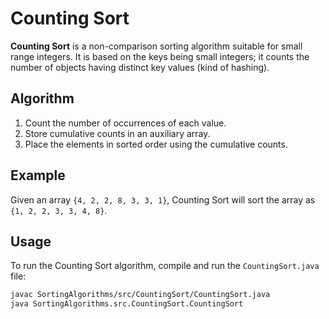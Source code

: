 # Counting Sort

**Counting Sort** is a non-comparison sorting algorithm suitable for small range integers. It is based on the keys being small integers; it counts the number of objects having distinct key values (kind of hashing).

## Algorithm

1. Count the number of occurrences of each value.
2. Store cumulative counts in an auxiliary array.
3. Place the elements in sorted order using the cumulative counts.

## Example

Given an array `{4, 2, 2, 8, 3, 3, 1}`, Counting Sort will sort the array as `{1, 2, 2, 3, 3, 4, 8}`.

## Usage

To run the Counting Sort algorithm, compile and run the `CountingSort.java` file:

```bash
javac SortingAlgorithms/src/CountingSort/CountingSort.java
java SortingAlgorithms.src.CountingSort.CountingSort
```